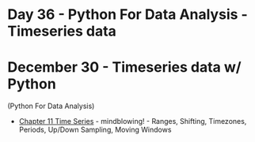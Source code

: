 # Day 36 -  Python For Data Analysis - Timeseries data

# December 30 - Timeseries data w/ Python

(Python For Data Analysis)
* [Chapter 11 Time Series](https://wesmckinney.com/book/time-series) - mindblowing!  - Ranges, Shifting, Timezones, Periods, Up/Down Sampling, Moving Windows
